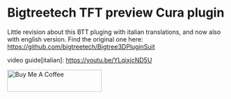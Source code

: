 # Bigtreetech TFT preview Cura plugin
Little revision about this BTT pluging with italian translations, and now also with english version. Find the original one here: https://github.com/bigtreetech/Bigtree3DPluginSuit

video guide[italian]: https://youtu.be/YLqixjcND5U

<a href="https://www.paypal.me/BsCmOD" target="_blank"><img src="https://cdn.buymeacoffee.com/buttons/default-orange.png" alt="Buy Me A Coffee" style="height: 51px !important;width: 217px !important;" ></a>
